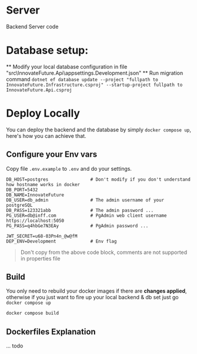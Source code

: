 # Server
Backend Server code

# Database setup:
** Modify your local database configuration in file "src\InnovateFuture.Api\appsettings.Development.json"
** Run migration command `dotnet ef database update --project "fullpath to InnovateFuture.Infrastructure.csproj" --startup-project fullpath to InnovateFuture.Api.csproj`

# Deploy Locally
You can deploy the backend and the database by simply `docker compose up`, here's how you can achieve that.
## Configure your Env vars
Copy file `.env.example` to `.env` and do your settings.
```properties
DB_HOST=postgres                # Don't modify if you don't understand how hostname works in docker
DB_PORT=5432                    
DB_NAME=InnovateFuture
DB_USER=db_admin                # The admin username of your postgreSQL
DB_PASS=123321abb               # The admin password ...
PG_USER=db@inff.com             # PgAdmin web client username  https://localhost:5050
PG_PASS=q4hbGe7N3EAy            # PgAdmin password ...

JWT_SECRET=u68-03Pn4n_@w@fM
DEP_ENV=Development             # Env flag
```
> Don't copy from the above code block, comments are not supported in properties file
## Build
You only need to rebuild your docker images if there are **changes applied**, otherwise if you just want to fire up your local backend & db set just go `docker compose up`
```bash
docker compose build
```
## Dockerfiles Explanation
... todo
